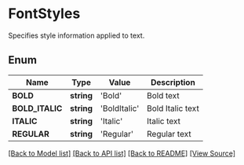 ﻿# FontStyles
Specifies style information applied to text.

## Enum
Name | Type | Value | Description
------------ | ------------- | ------------- | -------------
**BOLD** | **string** | 'Bold' | Bold text
**BOLD_ITALIC** | **string** | 'BoldItalic' | Bold Italic text
**ITALIC** | **string** | 'Italic' | Italic text
**REGULAR** | **string** | 'Regular' | Regular text

[[Back to Model list]](../README.md#documentation-for-models) [[Back to API list]](../README.md#documentation-for-api-endpoints) [[Back to README]](../README.md) [[View Source]](../src/Aspose/PDF/Model/FontStyles.php)

